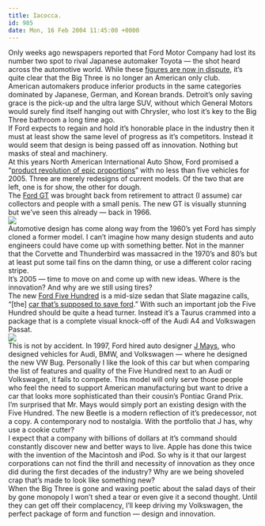 ```yaml
---
title: Iacocca.
id: 985
date: Mon, 16 Feb 2004 11:45:00 +0000
---
```


Only weeks ago newspapers reported that Ford Motor Company had lost its number two spot to rival Japanese automaker Toyota — the shot heard across the automotive world. While these [figures are now in dispute](http://www.suntimes.com/output/auto/cst-fin-fill16.html), it’s quite clear that the Big Three is no longer an American only club.  
 American automakers produce inferior products in the same categories dominated by Japanese, German, and Korean brands. Detroit’s only saving grace is the pick-up and the ultra large SUV, without which General Motors would surely find itself hanging out with Chrysler, who lost it’s key to the Big Three bathroom a long time ago.  
 If Ford expects to regain and hold it’s honorable place in the industry then it must at least show the same level of progress as it’s competitors. Instead it would seem that design is being passed off as innovation. Nothing but masks of steal and machinery.  
 At this years North American International Auto Show, Ford promised a “[product revolution of epic proportions](http://www.fordvehicles.com/autoshow/index.asp?bhcp=1)” with no less than five vehicles for 2005. Three are merely redesigns of current models. Of the two that are left, one is for show, the other for dough.  
 The [Ford GT](http://www.fordvehicles.com/autoshow/upandcoming/gt/index.asp?bhcp=1) was brought back from retirement to attract (I assume) car collectors and people with a small penis. The new GT is visually stunning but we’ve seen this already — back in 1966.  
![](http://www.airbag.ca/bucket/gt.jpg)  
 Automotive design has come along way from the 1960’s yet Ford has simply cloned a former model. I can’t imagine how many design students and auto engineers could have come up with something better. Not in the manner that the Corvette and Thunderbird was massacred in the 1970’s and 80’s but at least put some tail fins on the damn thing, or use a different color racing stripe.  
 It’s 2005 — time to move on and come up with new ideas. Where is the innovation? And why are we still using tires?  
 The new [Ford Five Hundred](http://www.fordvehicles.com/autoshow/upandcoming/fivehundred/index.asp?bhcp=1) is a mid-size sedan that Slate magazine calls, “[the] [car that’s supposed to save ford](http://www.slate.com/id/2094068/).” With such an important job the Five Hundred should be quite a head turner. Instead it’s a Taurus crammed into a package that is a complete visual knock-off of the Audi A4 and Volkswagen Passat.  
![](http://www.airbag.ca/bucket/hittheford.gif)  
 This is not by accident. In 1997, Ford hired auto designer [J Mays](http://www.designmuseum.org/designerex/j-mays.htm), who designed vehicles for Audi, BMW, and Volkswagen — where he designed the new VW Bug. Personally I like the look of this car but when comparing the list of features and quality of the Five Hundred next to an Audi or Volkswagen, it fails to compete. This model will only serve those people who feel the need to support American manufacturing but want to drive a car that looks more sophisticated than their cousin’s Pontiac Grand Prix.  
 I’m surprised that Mr. Mays would simply port an existing design with the Five Hundred. The new Beetle is a modern reflection of it’s predecessor, not a copy. A contemporary nod to nostalgia. With the portfolio that J has, why use a cookie cutter?  
 I expect that a company with billions of dollars at it’s command should constantly discover new and better ways to live. Apple has done this twice with the invention of the Macintosh and iPod. So why is it that our largest corporations can not find the thrill and necessity of innovation as they once did during the first decades of the industry? Why are we being shoveled crap that’s made to look like something new?  
 When the Big Three is gone and waxing poetic about the salad days of their by gone monopoly I won’t shed a tear or even give it a second thought. Until they can get off their complacency, I’ll keep driving my Volkswagen, the perfect package of form and function — design and innovation.


